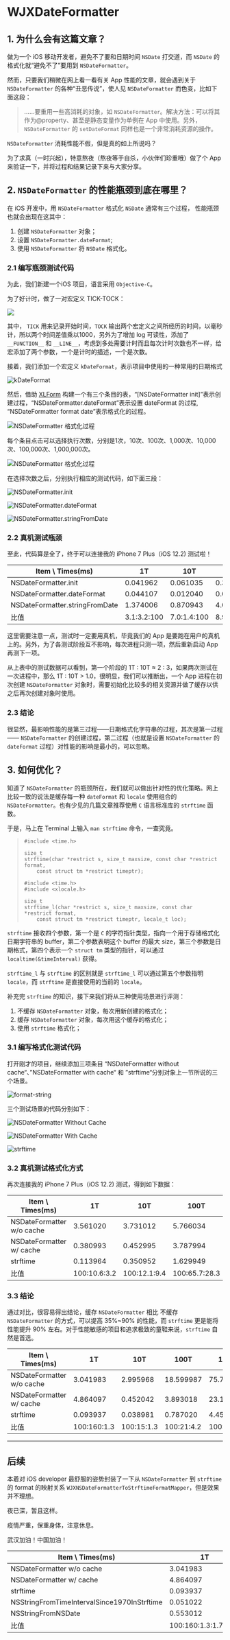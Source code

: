 # WJXDateFormatter

## 1. 为什么会有这篇文章？

做为一个 iOS 移动开发者，避免不了要和日期时间 `NSDate` 打交道，而 `NSDate` 的格式化就“避免不了”要用到 `NSDateFormatter`。

然而，只要我们稍微在网上看一看有关 App 性能的文章，就会遇到关于 `NSDateFormatter` 的各种“丑恶传说”，使人见 `NSDateFormatter` 而色变，比如下面这段：

> ……要重用一些高消耗的对象，如 `NSDateFormatter`。解决方法：可以将其作为@property、甚至是静态变量作为单例在 App 中使用。另外，`NSDateFormatter` 的 `setDateFormat` 同样也是一个非常消耗资源的操作。

`NSDateFormatter` 消耗性能不假，但是真的如上所说吗？

为了求真（一时兴起），特意熬夜（熬夜等于自杀，小伙伴们珍重哦）做了个 App 来验证一下，并将过程和结果记录下来与大家分享。

## 2. `NSDateFormatter` 的性能瓶颈到底在哪里？

在 iOS 开发中，用 `NSDateFormatter` 格式化 `NSDate` 通常有三个过程， 性能瓶颈也就会出现在这其中：

1. 创建 `NSDateFormatter` 对象；
2. 设置 `NSDateFormatter.dateFormat`;
3. 使用 `NSDateFormatter` 将 `NSDate` 格式化。

### 2.1 编写瓶颈测试代码

为此，我们新建一个iOS 项目，语言采用 `Objective-C`。

为了好计时，做了一对宏定义 TICK-TOCK：

![](images/Tick-Tock.png)

其中， `TICK` 用来记录开始时间，`TOCK` 输出两个宏定义之间所经历的时间，以毫秒计，所以两个时间差值乘以1000，另外为了增加 log 可读性，添加了 `__FUNCTION__` 和 `__LINE__`，考虑到多处需要计时而且每次计时次数也不一样，给宏添加了两个参数，一个是计时的描述，一个是次数。

接着，我们添加一个宏定义 `kDateFormat`，表示项目中使用的一种常用的日期格式

![kDateFormat](images/kDateFormat.png)

然后，借助 [XLForm](https://github.com/xmartlabs/XLForm) 构建一个有三个条目的表，“[NSDateFormatter init]”表示创建过程，“NSDateFormatter.dateFormat”表示设置 dateFormat 的过程, “NSDateFormatter format date”表示格式化的过程。

![NSDateFormatter 格式化过程](images/NSDateFormatter_Proccess.png)

每个条目点击可以选择执行次数，分别是1次，10次、100次、1,000次、10,000次、100,000次、1,000,000次。

![NSDateFormatter 格式化过程](images/NSDateFormatter_Proccess_Times.png)

在选择次数之后，分别执行相应的测试代码，如下面三段：

![NSDateFormatter.init](images/NSDateFormatter.init.png)

![NSDateFormatter.dateFormat](images/NSDateFormatter.dateFormat.png)

![NSDateFormatter.stringFromDate](images/NSDateFormatter.stringFromDate.png)

### 2.2 真机测试瓶颈

至此，代码算是全了，终于可以连接我的 iPhone 7 Plus（iOS 12.2) 测试啦！

| Item \ Times(ms) | 1T | 10T | 100T | 1,000T | 10,000T | 100,000T | 1,000,000T |
|----------------|----|-----|------|--------|---------|----------|------------|
| NSDateFormatter.init | 0.041962 | 0.061035 | 0.359893 | 3.479958 | 23.254037 | 81.120014 | 523.313999 |
| NSDateFormatter.dateFormat | 0.044107 | 0.012040 | 0.077009 | 0.756979 | 8.394957 | 56.271076 | 327.851057 |
| NSDateFormatter.stringFromDate | 1.374006 | 0.870943 | 4.078984 | 20.212054 | 73.418021 | 452.300072 | 4243.968010 |
| 比值 | 3.1:3.2:100 | 7.0:1.4:100 | 8.9:1.9:100 | 17.2:3.7:100 | 31.7:11.4:100 | 17.9:12.4:100 | 12.3:7.7:100 |

这里需要注意一点，测试时一定要用真机，毕竟我们的 App 是要跑在用户的真机上的。另外，为了各测试阶段互不影响，每次进程只测一项，然后重新启动 App 再测下一项。

从上表中的测试数据可以看到，第一个阶段的 1T : 10T ≈ 2 : 3，如果两次测试在一次进程中，那么 1T : 10T > 1.0，很明显，我们可以推断出，一个 App 进程在初次创建 `NSDateFormatter` 对象时，需要初始化比较多的相关资源并做了缓存以供之后再次创建对象时使用。

### 2.3 结论

很显然，最影响性能的是第三过程——日期格式化字符串的过程，其次是第一过程—— `NSDateFormatter` 的创建过程，第二过程（也就是设置 `NSDateFormatter` 的 `dateFormat` 过程）对性能的影响是最小的，可以忽略。

## 3. 如何优化？

知道了 `NSDateFormatter` 的瓶颈所在，我们就可以做出针对性的优化策略。网上比较一致的说法是缓存每一种 `dateFormat` 和 `locale` 使用组合的 `NSDateFormatter`。也有少见的几篇文章推荐使用 `C` 语言标准库的 `strftime` 函数。

于是，马上在 Terminal 上输入 `man strftime` 命令，一查究竟。

>     #include <time.h>
>
>     size_t
>     strftime(char *restrict s, size_t maxsize, const char *restrict format,
>         const struct tm *restrict timeptr);
>
>     #include <time.h>
>     #include <xlocale.h>
>
>     size_t
>     strftime_l(char *restrict s, size_t maxsize, const char *restrict format,
>         const struct tm *restrict timeptr, locale_t loc);

`strftime` 接收四个参数，第一个是 `C` 的字符指针类型，指向一个用于存储格式化日期字符串的 buffer，第二个参数表明这个 buffer 的最大 size，第三个参数是日期格式，第四个表示一个 `struct tm` 类型的指针，可以通过 `localtime(&timeInterval)` 获得。

`strftime_l` 与 `strftime` 的区别就是 `strftime_l` 可以通过第五个参数指明 `locale`，而 `strftime` 是直接使用的当前的 `locale`。

补充完 `strftime` 的知识，接下来我们将从三种使用场景进行评测：

1. 不缓存 `NSDateFormatter` 对象，每次用新创建的格式化；
2. 缓存 `NSDateFormatter` 对象，每次用这个缓存的格式化；
3. 使用 `strftime` 格式化；

### 3.1 编写格式化测试代码

打开刚才的项目，继续添加三项条目 “NSDateFormatter without cache“、”NSDateFormatter with cache“ 和 ”strftime“分别对象上一节所说的三个场景。

![format-string](images/NSDateFormatter_format.png)

三个测试场景的代码分别如下：

![NSDateFormatter Without Cache](images/NSDateFormatterWithoutCache.png)

![NSDateFormatter With Cache](images/NSDateFormatterWithCache.png)

![strftime](images/strftime.png)

### 3.2 真机测试格式化方式

再次连接我的 iPhone 7 Plus（iOS 12.2) 测试，得到如下数据：

| Item \ Times(ms) | 1T | 10T | 100T | 1,000T | 10,000T | 100,000T | 1,000,000T |
|----------------|----|-----|------|--------|---------|----------|------------|
| NSDateFormatter w/o cache | 3.561020 | 3.731012 | 5.766034 | 60.393929 | 428.440094 | 4078.737974 | 38916.128993 |
| NSDateFormatter w/ cache | 0.380993 | 0.452995 | 3.787994 | 22.928953 | 81.136942 | 458.701015 | 4348.391056 |
| strftime | 0.113964 | 0.350952 | 1.629949 | 12.017965 | 52.026987 | 224.924088 | 1958.899021 |
| 比值 | 100:10.6:3.2 | 100:12.1:9.4 | 100:65.7:28.3 | 100:38.0:20.0 | 100:18.9:12.1 | 100:11.2:5.5 | 100:11.2:5.0 |

### 3.3 结论

通过对比，很容易得出结论，缓存 `NSDateFormatter` 相比 不缓存 `NSDateFormatter` 的方式，可以提高 35%~90% 的性能，而 `strftime` 更是能将性能提升 90% 左右。对于性能敏感的项目和追求极致的童鞋来说，`strftime` 自然是首选。

| Item \ Times(ms) | 1T | 10T | 100T | 1,000T | 10,000T | 100,000T | 1,000,000T |
|----------------|----|-----|------|--------|---------|----------|------------|
| NSDateFormatter w/o cache | 3.041983 | 2.995968 | 18.599987 | 75.766921 | 413.509011 | 3892.683029 | 39286.973000 |
| NSDateFormatter w/ cache | 4.864097 | 0.452042 | 3.893018 | 23.145080 | 79.674959 | 459.233046 | 4310.497999 |
| strftime | 0.093937 | 0.038981 | 0.787020 | 4.451036 | 42.822003 | 147.675991 | 1469.401956 |
| 比值 | 100:160:1.3 | 100:15:1.3 | 100:21:4.2 | 100:30.5:5.9 | 100:19.3:10.4 | 100:11.8:3.8 | 100:11:3.7 |

---

## 后续

本着对 iOS developer 最舒服的姿势封装了一下从 `NSDateFormatter` 到 `strftime` 的 format 的映射关系 `WJXNSDateFormatterToStrftimeFormatMapper`，但是效果并不理想。

夜已深，暂且这样。

疫情严重，保重身体，注意休息。

武汉加油！中国加油！

| Item \ Times(ms) | 1T | 10T | 100T | 1,000T | 10,000T | 100,000T | 1,000,000T |
|----------------|----|-----|------|--------|---------|----------|------------|
| NSDateFormatter w/o cache | 3.041983 | 2.995968 | 18.599987 | 75.766921 | 413.509011 | 3892.683029 | 39286.973000 |
| NSDateFormatter w/ cache | 4.864097 | 0.452042 | 3.893018 | 23.145080 | 79.674959 | 459.233046 | 4310.497999 |
| strftime | 0.093937 | 0.038981 | 0.787020 | 4.451036 | 42.822003 | 147.675991 | 1469.401956 |
| NSStringFromTimeIntervalSince1970InStrftime | 0.051022 | 0.139952 | 0.765920 | 10.101080 | 44.474006 | 176.205993 | 1457.680941 |
| NSStringFromNSDate | 0.553012 | 0.221014 | 2.177000 | 16.422987 | 44.955969 | 310.889006 | 2847.805977 |
| 比值 | 100:160:1.3:1.7:18.2 | 100:15:1.3:4.7:7.4 | 100:21:4.2:4.1:11.7 | 100:30.5:5.9:13.3:21.7 | 100:19.3:10.4:10.8:10.9 | 100:11.8:3.8:4.5:8 | 100:11:3.7:3.7:7.2 |
